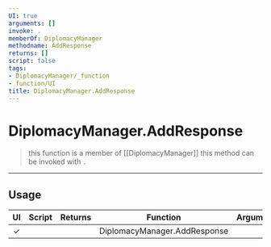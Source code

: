 ```yaml
---
UI: true
arguments: []
invoke: .
memberOf: DiplomacyManager
methodname: AddResponse
returns: []
script: false
tags:
- DiplomacyManager/_function
- function/UI
title: DiplomacyManager.AddResponse
---
```

# DiplomacyManager.AddResponse
> this function is a member of [[DiplomacyManager]]
> this method can be invoked with `.`
-----
## Usage
|  UI | Script | Returns | Function | Arguments |
|:---:|:------:|-------:|:--------:|:---------|
|✓| ||DiplomacyManager.AddResponse||

